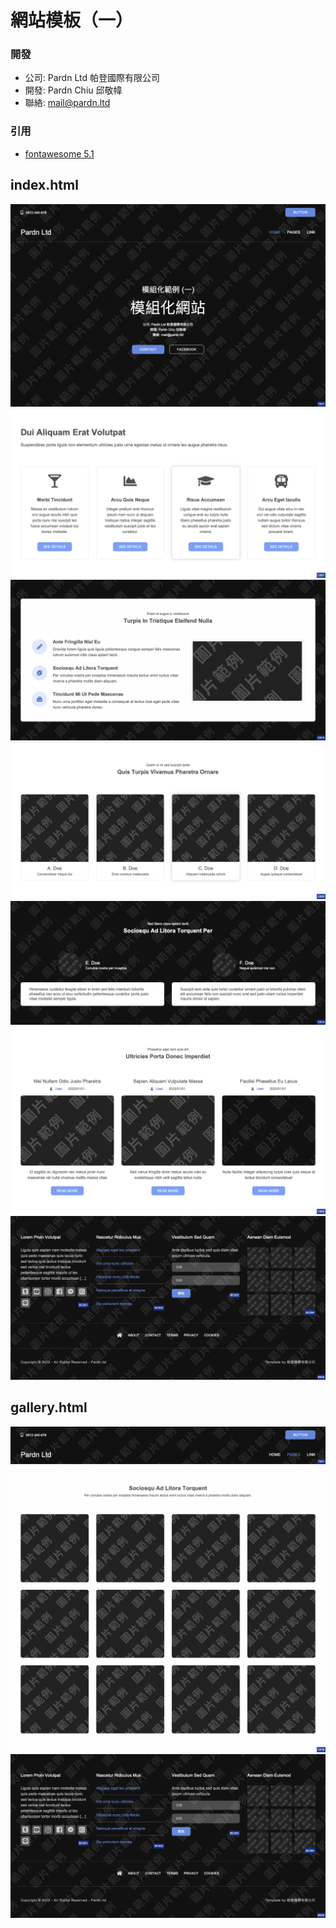 # 網站模板（一）

### 開發

- 公司: Pardn Ltd 帕登國際有限公司
- 開發: Pardn Chiu 邱敬幃
- 聯絡: mail@pardn.ltd

### 引用

- [fontawesome 5.1](https://fontawesome.com)

## index.html

![T001](./image/T001.png)
![C001](./image/C001.png)
![C013](./image/C013.png)
![C002](./image/C002.png)
![C014](./image/C014.png)
![C003](./image/C003.png)
![B002](./image/B002.png)

## gallery.html

![T001 collapse](./image/T001%20collapse.png)
![C018](./image/C018.png)
![B002](./image/B002.png)

